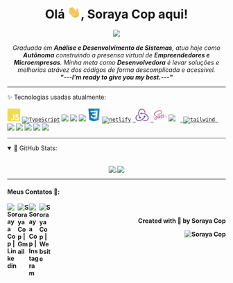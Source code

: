<h1 align="center">Olá <img src="https://raw.githubusercontent.com/ABSphreak/ABSphreak/master/gifs/Hi.gif" width="30px">, Soraya Cop aqui!</h1>
<p align="center">
  <a href="https://github.com/Ratheshan03/readme-typing-svg"><img src="https://readme-typing-svg.herokuapp.com?lines=Full+Stack+Developer;Web+Designer;Aspiring+Designer;Artificial+Intelligence+Enthusiast&center=true&width=500&height=50"></a>
</p>

<p align="center">
  <em>
    Graduada em <b>Análise e Desenvolvimento de Sistemas</b>, atuo hoje como <b>Autônoma</b> construindo a presensa virtual de <b>Empreendedores e Microempresas</b>.
    Minha meta como <b>Desenvolvedora</b> é levar soluções e melhorias atrávez dos códigos de forma descomplicada e acessivel.</em> 
  <br>
  <b><i>"---I’m ready to give you my best.---"</i></b>
</p>

---


<summary>
  ✨ Tecnologias usadas atualmente:
</summary>
   <br>
<code><a href="https://www.javascript.com/" target="_blank"><img height="30" src="https://raw.githubusercontent.com/devicons/devicon/master/icons/javascript/javascript-plain.svg"></a></code>
<code><a href="https://www.typescriptlang.org/" target="_blank"><img height="30" src="https://www.vectorlogo.zone/logos/typescriptlang/typescriptlang-icon.svg" alt="TypeScript"></a></code>
<code><a href="https://reactjs.org/" target="_blank"><img height="30" src="https://www.vectorlogo.zone/logos/reactjs/reactjs-icon.svg"></a></code>
<code><a href="https://nextjs.org/" target="_blank"><img height="30" src="https://upload.wikimedia.org/wikipedia/commons/thumb/1/10/Cib-next-js_%28CoreUI_Icons_v1.0.0%29.svg/120px-Cib-next-js_%28CoreUI_Icons_v1.0.0%29.svg.png"></a></code>
<code><a href="https://www.w3schools.com/html/" target="_blank"><img height="30" src="https://www.vectorlogo.zone/logos/w3_html5/w3_html5-icon.svg"></a></code>
<code><a href="https://www.w3schools.com/css/" target="_blank"><img height="30" src="https://raw.githubusercontent.com/devicons/devicon/master/icons/css3/css3-original.svg"></a></code>
<code><a href="https://www.netlify.com/" target="_blank"><img src="https://www.vectorlogo.zone/logos/netlify/netlify-icon.svg" alt="netlify"  height="30"></a></code>
<code><a href="https://redux.js.org" target="_blank"> <img src="https://raw.githubusercontent.com/devicons/devicon/master/icons/redux/redux-original.svg" alt="redux" height="30"></a></code>
<code><a href="https://sass-lang.com" target="_blank"> <img src="https://raw.githubusercontent.com/devicons/devicon/master/icons/sass/sass-original.svg" alt="sass"  height="30"></a></code>
<code><a href="https://getbootstrap.com/" target="_blank"><img height="30" src="https://upload.wikimedia.org/wikipedia/commons/thumb/b/b2/Bootstrap_logo.svg/512px-Bootstrap_logo.svg.png?20210507000024"></a></code>
 <code> <a href="https://tailwindcss.com/" target="_blank"> <img src="https://www.vectorlogo.zone/logos/tailwindcss/tailwindcss-icon.svg" alt="tailwind" height="30"/> </a> </code>
<code><a href="https://nodejs.org/en/" target="_blank"><img height="30" src="https://www.vectorlogo.zone/logos/nodejs/nodejs-icon.svg"></a></code>
<code><a href="https://git-scm.com/" target="_blank"><img height="30" src="https://www.vectorlogo.zone/logos/git-scm/git-scm-icon.svg"></a></code>
<code><a href="https://reactnative.dev/" target="_blank"><img height="30" src="https://www.vectorlogo.zone/logos/reactjs/reactjs-icon.svg"></a></code>
<code><a href="https://docs.djangoproject.com/en/5.0/" target="_blank"><img height="30" src="https://www.vectorlogo.zone/logos/djangoproject/djangoproject-ar21.svg"></a></code>
<code><a href="https://docs.python.org/3/" target="_blank"><img height="30" src="https://www.vectorlogo.zone/logos/python/python-ar21.svg"></a></code>


<br>

---

<details open="">
<summary>
 📔 GitHub Stats:
</summary>
<br>
<p align="center">
  <a href="https://github.com/sorayacop">
    <img align="center"  height="175px" src="https://github-readme-stats.vercel.app/api?username=sorayacop&show_icons=true&hide_border=true&title_color=94b4a4&amp&icon_color=FFFFFF&amp&text_color=FFFFFF&amp&bg_color=000000&count_private=true&include_all_commits=true"/>
  </a>
  <a href="https://github.com/sorayacop">
    <img align="center" height="175px"  src="https://github-readme-stats.vercel.app/api/top-langs/?username=sorayacop&text_color=FFFFFF&bg_color=000000&title_color=94b4a4&langs_count=15&layout=compact&hide_border=true" />
  </a>
</p>
</details>

---

<h4> Meus Contatos 🤝: <h4>
  </hr>
  <a href="https://www.linkedin.com/in/sorayacop/">
   <img align="left" alt=" Soraya Cop | Linkedin" width="24px" src="https://www.vectorlogo.zone/logos/linkedin/linkedin-icon.svg" />
  </a>
  <a href="mailto:soraya.cop@gmail.com">
    <img align="left" alt="Soraya Cop | Gmail" width="26px" src="https://www.vectorlogo.zone/logos/gmail/gmail-icon.svg" />
  </a>
  <a href="https://www.instagram.com/sorayacop_/">
    <img align="left" alt="Soraya Cop | Instagram" width="24px" src="https://www.vectorlogo.zone/logos/instagram/instagram-icon.svg" />
  </a>
  <a href="https://sorayacop.com.br">
    <img align="left" alt="Soraya Cop | Website" width="26px" src="https://www.svgrepo.com/show/474386/internet.svg" />
  </a>
  <br>
  
<p align="right" > Created with 🧡 by Soraya Cop</p>
<p align="right" > <img src="https://komarev.com/ghpvc/?username=sorayacop&label=Profile%20views&color=0e75b6&style=flat" alt="Soraya Cop" /> </p>
